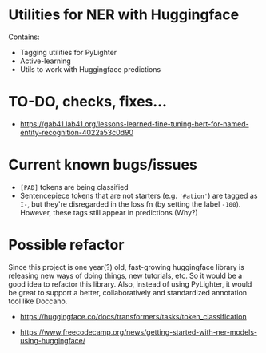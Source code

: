 # Utilities for NER with Huggingface
Contains:

- Tagging utilities for PyLighter
- Active-learning
- Utils to work with Huggingface predictions

# TO-DO, checks, fixes...
- https://gab41.lab41.org/lessons-learned-fine-tuning-bert-for-named-entity-recognition-4022a53c0d90

# Current known bugs/issues
- `[PAD]` tokens are being classified
- Sentencepiece tokens that are not starters (e.g. `'#ation'`) are tagged as `I-`, but they're disregarded in the loss fn (by setting the label `-100`). However, these tags still appear in predictions (Why?)

# Possible refactor
Since this project is one year(?) old, fast-growing huggingface library is releasing new ways of doing things, new tutorials, etc. So it would be a good idea to refactor this library.
Also, instead of using PyLighter, it would be great to support a better, collaboratively and standardized annotation tool like Doccano.

- https://huggingface.co/docs/transformers/tasks/token_classification


- https://www.freecodecamp.org/news/getting-started-with-ner-models-using-huggingface/
